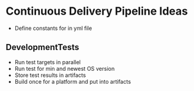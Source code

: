# Continuous Delivery Pipeline Ideas

* Define constants for in yml file

## DevelopmentTests

* Run test targets in parallel
* Run test for min and newest OS version
* Store test results in artifacts
* Build once for a platform and put into artifacts
